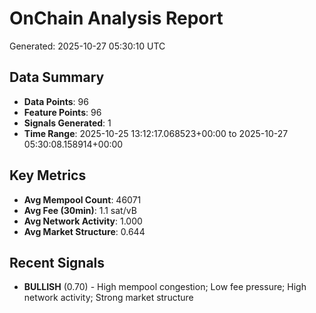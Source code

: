 # OnChain Analysis Report
Generated: 2025-10-27 05:30:10 UTC

## Data Summary
- **Data Points**: 96
- **Feature Points**: 96
- **Signals Generated**: 1
- **Time Range**: 2025-10-25 13:12:17.068523+00:00 to 2025-10-27 05:30:08.158914+00:00

## Key Metrics
- **Avg Mempool Count**: 46071
- **Avg Fee (30min)**: 1.1 sat/vB
- **Avg Network Activity**: 1.000
- **Avg Market Structure**: 0.644

## Recent Signals
- **BULLISH** (0.70) - High mempool congestion; Low fee pressure; High network activity; Strong market structure
